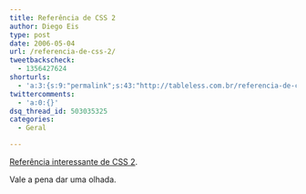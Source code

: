 ```yaml
---
title: Referência de CSS 2
author: Diego Eis
type: post
date: 2006-05-04
url: /referencia-de-css-2/
tweetbackscheck:
  - 1356427624
shorturls:
  - 'a:3:{s:9:"permalink";s:43:"http://tableless.com.br/referencia-de-css-2";s:7:"tinyurl";s:26:"http://tinyurl.com/3hd5lxz";s:4:"isgd";s:19:"http://is.gd/HRCqnG";}'
twittercomments:
  - 'a:0:{}'
dsq_thread_id: 503035325
categories:
  - Geral

---
```

[Referência interessante de CSS 2][1].
  
Vale a pena dar uma olhada.

 [1]: http://www.culturedcode.com/css/reference.html
